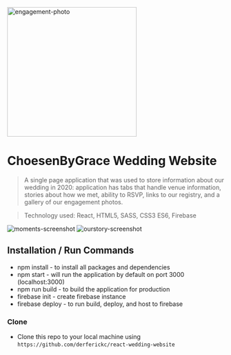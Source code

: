 <a href="https://choesenbygrace-wedding-website.web.app/">
	<img src="https://firebasestorage.googleapis.com/v0/b/choesenbygrace-wedding-website.appspot.com/o/engagement%2FGrace_Fred_Engagement_HiRes_(77_of_83).jpg?alt=media&token=ad0fbea5-aaa8-4dd0-8b20-6d5a2fda1a10" title="engagement-photo" alt="engagement-photo" width="300">
</a>

# ChoesenByGrace Wedding Website

> A single page application that was used to store information about our wedding in 2020: application has tabs that handle venue information, stories about how we met, ability to RSVP, links to our registry, and a gallery of our engagement photos. 

> Technology used: React, HTML5, SASS, CSS3 ES6, Firebase

<img src="https://firebasestorage.googleapis.com/v0/b/choesenbygrace-wedding-website.appspot.com/o/moments-screenshot.png?alt=media&token=2792675f-115d-4b77-a970-74d599f71dcb" title="moments-screenshot" alt="moments-screenshot">

<img src="https://firebasestorage.googleapis.com/v0/b/choesenbygrace-wedding-website.appspot.com/o/ourstory-screenshot.png?alt=media&token=420a8a1f-4500-4eff-b2e7-ebd0c3d11a8e" title="ourstory-screenshot" alt="ourstory-screenshot">

## Installation / Run Commands

- npm install - to install all packages and dependencies
- npm start - will run the application by default on port 3000 (localhost:3000)
- npm run build - to build the application for production
- firebase init - create firebase instance
- firebase deploy - to run build, deploy, and host to firebase

### Clone

- Clone this repo to your local machine using `https://github.com/derferickc/react-wedding-website`
